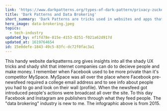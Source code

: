 ```yaml
---
link: 'https://www.darkpatterns.org/types-of-dark-pattern/privacy-zuckering'
title: 'Dark Patterns and Data Brokering'
short_summary: 'Dark Patterns are tricks used in websites and apps that make you do things that you didn''t mean to'
hero_image: data-brokering.jpeg
topics:
  - tech-industry
updated_by: ef1fd78e-815e-4153-8251-f021a62d917d
updated_at: 1619764654
id: 15e0defe-1843-49c5-83fc-dc72f0fac3a1
---
```

This handy website darkpatterns.org gives insights into all the shady UX tricks and shady shit that internet companies can do to decieve people and make money. I remember when Facebook used to be more private than it's competitor MySpace. MySpace was all over the place where Facebook pre-newsfeed required a college email address and to see info about people you had to go and look on their wall (profile). When the newsfeed got introduced people's actions were broadcast all over the site. To this day Facebook and Instagram are publishers through what they feed people. The "data brokering" industry is new to me. The infographic above is from 2015.